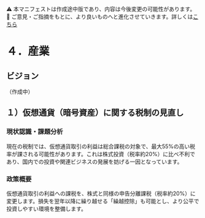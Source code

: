 ⚠️ 本マニフェストは作成途中版であり、内容は今後変更の可能性があります。  
💬 ご意見・ご指摘をもとに、より良いものへと進化させていきます。詳しくは[こちら](README.md#このマニフェスト自身もみんなの知恵を集めて改善していきます)

# ４．産業

## ビジョン

（作成中）

## １）仮想通貨（暗号資産）に関する税制の見直し

### 現状認識・課題分析
現在の税制では、仮想通貨取引の利益は総合課税の対象で、最大55%の高い税率が課される可能性があります。これは株式投資（税率約20%）に比べ不利であり、国内での投資や関連ビジネスの発展を妨げる一因となっています。

### 政策概要
仮想通貨取引の利益への課税を、株式と同様の申告分離課税（税率約20%）に変更します。損失を翌年以降に繰り越せる「繰越控除」も可能とし、より公平で投資しやすい環境を整備します。
